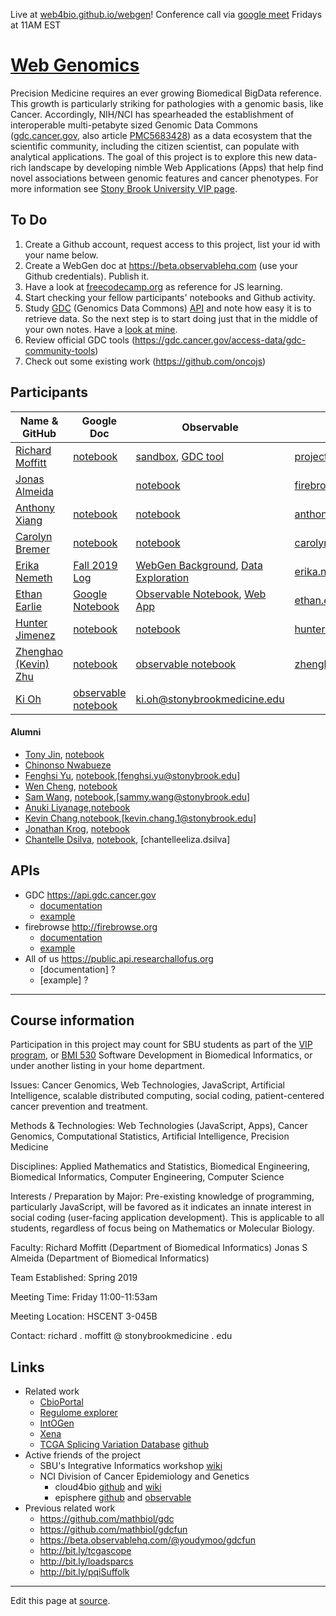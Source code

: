 Live at [web4bio.github.io/webgen](https://web4bio.github.io/webgen)!
Conference call via [google meet](https://sbubmi.page.link/vip) Fridays at 11AM EST

# [Web Genomics](https://www.stonybrook.edu/commcms/vertically-integrated-projects/teams/webgen_~_web_genomics/)
Precision Medicine requires an ever growing Biomedical BigData reference. This growth is particularly striking for pathologies with a genomic basis, like Cancer. Accordingly, NIH/NCI has spearheaded the establishment of interoperable multi-petabyte sized Genomic Data Commons ([gdc.cancer.gov](https://gdc.cancer.gov), also article [PMC5683428](https://www.ncbi.nlm.nih.gov/pmc/articles/PMC5683428/)) as a data ecosystem that the scientific community, including the citizen scientist, can populate with analytical applications. The goal of this project is to explore this new data-rich landscape by developing nimble Web Applications (Apps) that help find novel associations between genomic features and cancer phenotypes. For more information see [Stony Brook University VIP page](https://www.stonybrook.edu/commcms/vertically-integrated-projects/teams/_team_page/team_page.php?team=WebGen%20(Web%20Genomics)).

## To Do

1. Create a Github account, request access to this project, list your id with your name below.
2. Create a WebGen doc at https://beta.observablehq.com (use your Github credentials). Publish it.
3. Have a look at [freecodecamp.org](https://www.freecodecamp.org) as reference for JS learning.
4. Start checking your fellow participants' notebooks and Github activity.
5. Study [GDC](https://docs.gdc.cancer.gov/API/Users_Guide/Getting_Started/) (Genomics Data Commons) [API](https://docs.gdc.cancer.gov/API/Users_Guide/Getting_Started/) and note how easy it is to retrieve data. So the next step is to start doing just that in the middle of your own notes. Have a [look at mine](https://beta.observablehq.com/@jonasalmeida/webgen).
6. Review official GDC tools (https://gdc.cancer.gov/access-data/gdc-community-tools)
7. Check out some existing work (https://github.com/oncojs)

## Participants

| Name & GitHub  | Google Doc | Observable | Other |
| --- | --- | --- | --- |
| [Richard Moffitt](https://github.com/rmoffitt)  | [notebook](https://docs.google.com/document/d/1tjo-rafpYEwuRS9hhp6eQ8UvNseNXmcvcHEvZuKuAJw)| [sandbox](https://beta.observablehq.com/@rmoffitt/webgen), [GDC tool](https://observablehq.com/@rmoffitt/tcgaplots)  | [project page](/richard/richard.html) |
| [Jonas Almeida](http://www.github.com/jonasalmeida)   |    | [notebook](https://beta.observablehq.com/@jonasalmeida/webgen)    | [firebrowse](https://github.com/episphere/firebrowse)   |
| [Anthony Xiang](http://www.github.com/axian0420)   | [notebook](https://docs.google.com/document/d/1_yPKVaUQYhm_nESCsvcH_5MymwL7CxrM1Hj6tCABnLk/)   | [notebook](https://observablehq.com/@axian0420/webgen-second-edition)   | anthony.xiang@stonybrook.edu   |
| [Carolyn Bremer](http://www.github.com/cgbrem) | [notebook](https://docs.google.com/document/d/1z0pNNcCbAV8Sb0JKBMMoaw0-78mEdBKtLWa6WKW4ijk/edit)|[notebook](https://observablehq.com/@cgbrem/web-gen-fall-19) | carolyn.bremer@stonybrook.edu |
| [Erika Nemeth](http://www.github.com/enemeth19) | [Fall 2019 Log](https://docs.google.com/document/d/1yCoHM8SleFvwsuQzfcO19oCWE36EUJ482bX38X8a7xY/edit?usp=sharing) | [WebGen Background](https://observablehq.com/@enemeth19/webgen), [Data Exploration](https://observablehq.com/@enemeth19/webgen-data-exploration) | [erika.nemeth@stonybrook.edu](erika.nemeth@stonybrook.edu)|
| [Ethan Earlie](https://github.com/Ethan-Earlie) | [Google Notebook](https://docs.google.com/document/d/1f45nIPCUupQxX5ppOweWoZYAhrWoRXZ5_rkk7t_mo04/edit) | [Observable Notebook](https://observablehq.com/@ethan-earlie/webgen), [Web App](https://ethan-earlie.github.io/sbu-webgen/)  | [ethan.earlie@stonybrook.edu](ethan.earlie@stonybrook.edu) |
| [Hunter Jimenez](https://observablehq.com/@huntsmna817/webgen) | [notebook](https://docs.google.com/document/d/1AsGoe9sPQurOuhCaxrxLyXBB1FgjId5DnSwW7cTUpdQ/edit?usp=sharing) | [notebook](https://docs.google.com/document/d/1AsGoe9sPQurOuhCaxrxLyXBB1FgjId5DnSwW7cTUpdQ/edit?usp=sharing) | [hunter.jimenez@stonybrook.edu](hunter.jimenez@stonybrook.edu) |
| [Zhenghao (Kevin) Zhu](https://github.com/ZhenghaoZhu) | [notebook](https://docs.google.com/document/u/1/d/1EDb0N4R6-k8yil0_kmgNnWCTXEYKSJ9paCZIH35OxVg/edit?usp=drive_web&ouid=112004187736081988690) | [observable notebook](https://observablehq.com/@zhenghaozhu/webgen) |  [zhenghao.zhu@stonybrook.edu](zhenhao.zhu@stonybrook.edu)|
| [Ki Oh](https://github.com/fluffyshoes) | [observable notebook](https://observablehq.com/@fluffyshoes/web-gen-fall-19) |  [ki.oh@stonybrookmedicine.edu](ki.oh@stonybrookmedicine.edu)|

#### Alumni
  * [Tony Jin](https://github.com/t5n), [notebook](https://beta.observablehq.com/@t5n)
  * [Chinonso Nwabueze](http://www.github.com/conwabueze)
  * [Fenghsi Yu](http://www.github.com/fenghsi), [notebook](https://observablehq.com/@fenghsi/webgen/2),[fenghsi.yu@stonybrook.edu]
  * [Wen Cheng](http://www.github.com/wencheng921), [notebook](https://beta.observablehq.com/@wencheng921/webgen)
  * [Sam Wang](http://www.github.com/SuperZam), [notebook](https://observablehq.com/@superzam/web-genomics/5),[sammy.wang@stonybrook.edu]
  * [Anuki Liyanage](https://github.com/ANUKI11),[notebook](https://observablehq.com/@anuki11/webgen/2)
  * [Kevin Chang](https://github.com/Xnonx14),[notebook](https://beta.observablehq.com/@xnonx14/kevin-changs-notebook),[kevin.chang.1@stonybrook.edu]
  * [Jonathan Krog](https://github.com/Jonathan-Krog), [notebook](https://beta.observablehq.com/@jonathan-krog/webgen-fall-2019)
  * [Chantelle Dsilva](http://www.github.com/chantelle-dsilva), [notebook](https://beta.observablehq.com/@chantelle-dsilva/webgen), [chantelleeliza.dsilva]

## APIs
* GDC https://api.gdc.cancer.gov
  * [documentation](https://docs.gdc.cancer.gov/API/Users_Guide/Getting_Started/#api-endpoints)
  * [example](https://api.gdc.cancer.gov/projects?fields=disease_type&size=2)
* firebrowse http://firebrowse.org
  * [documentation](http://firebrowse.org/api-docs/)
  * [example](http://firebrowse.org/api/v1/Samples/mRNASeq?format=json&gene=GATA6&cohort=PAAD&page=1&page_size=2&sort_by=tcga_participant_barcode)
* All of us https://public.api.researchallofus.org
  * [documentation] ?
  * [example] ?
____

## Course information
Participation in this project may count for SBU students as part of the [VIP program](https://www.stonybrook.edu/commcms/vertically-integrated-projects/prospective_students/how_credits_count), or [BMI 530](https://bmi.stonybrookmedicine.edu/courses) Software Development in Biomedical Informatics, or under another listing in your home department.

Issues: Cancer Genomics, Web Technologies, JavaScript, Artificial Intelligence, scalable distributed computing, social coding, patient-centered cancer prevention and treatment.

Methods & Technologies: Web Technologies (JavaScript, Apps), Cancer Genomics, Computational Statistics, Artificial Intelligence, Precision Medicine

Disciplines: Applied Mathematics and Statistics, Biomedical Engineering, Biomedical Informatics, Computer Engineering, Computer Science

Interests / Preparation by Major: Pre-existing knowledge of programming, particularly JavaScript, will be favored as it indicates an innate interest in social coding (user-facing application development). This is applicable to all students, regardless of focus being on Mathematics or Molecular Biology.

Faculty: 
    Richard Moffitt (Department of Biomedical Informatics)
    Jonas S Almeida (Department of Biomedical Informatics)

Team Established: Spring 2019

Meeting Time: Friday 11:00-11:53am

Meeting Location: HSCENT 3-045B

Contact: richard . moffitt @ stonybrookmedicine . edu

## Links
* Related work
  * [CbioPortal](https://www.cbioportal.org/)
  * [Regulome explorer](http://explorer.cancerregulome.org/)
  * [IntOGen](www.intogen.org/)
  * [Xena](genome-cancer.ucsc.edu)
  * [TCGA Splicing Variation Database](http://tsvdb.com/) [github](https://github.com/wenjie1991/TSVdb)
* Active friends of the project
  * SBU's Integrative Informatics workshop [wiki](https://sites.google.com/mathbiol.org/integrativeinformatics/home)
  * NCI Division of Cancer Epidemiology and Genetics
    * cloud4bio [github](https://github.com/cloud4bio/cloud4bio.github.com) and [wiki](https://sites.google.com/mathbiol.org/cloud4bio/home)
    * episphere [github](https://github.com/episphere) and [observable](https://observablehq.com/@episphere)
* Previous related work
  * https://github.com/mathbiol/gdc
  * https://github.com/mathbiol/gdcfun
  * https://beta.observablehq.com/@youdymoo/gdcfun
  * http://bit.ly/tcgascope
  * http://bit.ly/loadsparcs
  * http://bit.ly/pqiSuffolk


____

Edit this page at [source](https://github.com/web4bio/webgen/blob/master/README.md).
